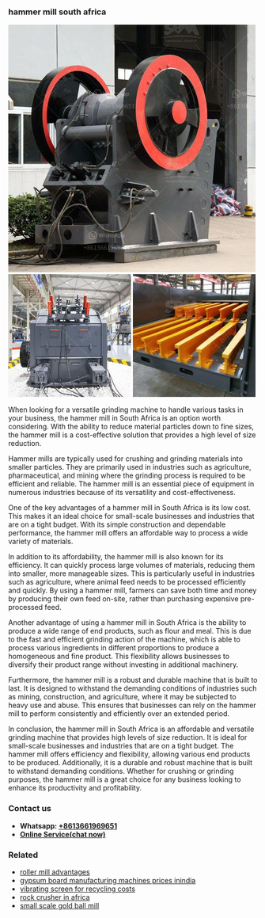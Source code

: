 <h3>hammer mill south africa</h3><img src='1706766749.jpg' alt=''><p>When looking for a versatile grinding machine to handle various tasks in your business, the hammer mill in South Africa is an option worth considering. With the ability to reduce material particles down to fine sizes, the hammer mill is a cost-effective solution that provides a high level of size reduction.</p><p>Hammer mills are typically used for crushing and grinding materials into smaller particles. They are primarily used in industries such as agriculture, pharmaceutical, and mining where the grinding process is required to be efficient and reliable. The hammer mill is an essential piece of equipment in numerous industries because of its versatility and cost-effectiveness.</p><p>One of the key advantages of a hammer mill in South Africa is its low cost. This makes it an ideal choice for small-scale businesses and industries that are on a tight budget. With its simple construction and dependable performance, the hammer mill offers an affordable way to process a wide variety of materials.</p><p>In addition to its affordability, the hammer mill is also known for its efficiency. It can quickly process large volumes of materials, reducing them into smaller, more manageable sizes. This is particularly useful in industries such as agriculture, where animal feed needs to be processed efficiently and quickly. By using a hammer mill, farmers can save both time and money by producing their own feed on-site, rather than purchasing expensive pre-processed feed.</p><p>Another advantage of using a hammer mill in South Africa is the ability to produce a wide range of end products, such as flour and meal. This is due to the fast and efficient grinding action of the machine, which is able to process various ingredients in different proportions to produce a homogeneous and fine product. This flexibility allows businesses to diversify their product range without investing in additional machinery.</p><p>Furthermore, the hammer mill is a robust and durable machine that is built to last. It is designed to withstand the demanding conditions of industries such as mining, construction, and agriculture, where it may be subjected to heavy use and abuse. This ensures that businesses can rely on the hammer mill to perform consistently and efficiently over an extended period.</p><p>In conclusion, the hammer mill in South Africa is an affordable and versatile grinding machine that provides high levels of size reduction. It is ideal for small-scale businesses and industries that are on a tight budget. The hammer mill offers efficiency and flexibility, allowing various end products to be produced. Additionally, it is a durable and robust machine that is built to withstand demanding conditions. Whether for crushing or grinding purposes, the hammer mill is a great choice for any business looking to enhance its productivity and profitability.</p><h3>Contact us</h3><ul><li><strong>Whatsapp:&nbsp;<a href="https://wa.me/8613661969651">+8613661969651</a></strong></li><li><a href="https://swt.shibang-china.com/?git&amp;zhl&amp;hammer mill south africa"><strong>Online Service(chat now)</strong></a></li></ul><h3>Related</h3><ul><li><a href='roller mill advantages.md'>roller mill advantages</a></li><li><a href='gypsum board manufacturing machines prices inindia.md'>gypsum board manufacturing machines prices inindia</a></li><li><a href='vibrating screen for recycling costs.md'>vibrating screen for recycling costs</a></li><li><a href='rock crusher in africa.md'>rock crusher in africa</a></li><li><a href='small scale gold ball mill.md'>small scale gold ball mill</a></li></ul>
